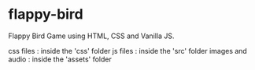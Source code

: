 # flappy-bird

Flappy Bird Game using HTML, CSS and Vanilla JS.

css files : inside the 'css' folder
js files  : inside the 'src' folder
images and audio : inside the 'assets' folder
